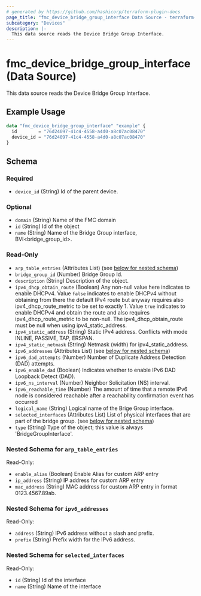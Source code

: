 ```yaml
---
# generated by https://github.com/hashicorp/terraform-plugin-docs
page_title: "fmc_device_bridge_group_interface Data Source - terraform-provider-fmc"
subcategory: "Devices"
description: |-
  This data source reads the Device Bridge Group Interface.
---
```


# fmc_device_bridge_group_interface (Data Source)

This data source reads the Device Bridge Group Interface.

## Example Usage

```terraform
data "fmc_device_bridge_group_interface" "example" {
  id        = "76d24097-41c4-4558-a4d0-a8c07ac08470"
  device_id = "76d24097-41c4-4558-a4d0-a8c07ac08470"
}
```

<!-- schema generated by tfplugindocs -->
## Schema

### Required

- `device_id` (String) Id of the parent device.

### Optional

- `domain` (String) Name of the FMC domain
- `id` (String) Id of the object
- `name` (String) Name of the Bridge Group interface, BVI<bridge_group_id>.

### Read-Only

- `arp_table_entries` (Attributes List) (see [below for nested schema](#nestedatt--arp_table_entries))
- `bridge_group_id` (Number) Bridge Group Id.
- `description` (String) Description of the object.
- `ipv4_dhcp_obtain_route` (Boolean) Any non-null value here indicates to enable DHCPv4. Value `false` indicates to enable DHCPv4 without obtaining from there the default IPv4 route but anyway requires also ipv4_dhcp_route_metric to be set to exactly 1. Value `true` indicates to enable DHCPv4 and obtain the route and also requires ipv4_dhcp_route_metric to be non-null. The ipv4_dhcp_obtain_route must be null when using ipv4_static_address.
- `ipv4_static_address` (String) Static IPv4 address. Conflicts with mode INLINE, PASSIVE, TAP, ERSPAN.
- `ipv4_static_netmask` (String) Netmask (width) for ipv4_static_address.
- `ipv6_addresses` (Attributes List) (see [below for nested schema](#nestedatt--ipv6_addresses))
- `ipv6_dad_attempts` (Number) Number of Duplicate Address Detection (DAD) attempts.
- `ipv6_enable_dad` (Boolean) Indicates whether to enable IPv6 DAD Loopback Detect (DAD).
- `ipv6_ns_interval` (Number) Neighbor Solicitation (NS) interval.
- `ipv6_reachable_time` (Number) The amount of time that a remote IPv6 node is considered reachable after a reachability confirmation event has occurred
- `logical_name` (String) Logical name of the Brige Group interface.
- `selected_interfaces` (Attributes List) List of physical interfaces that are part of the bridge group. (see [below for nested schema](#nestedatt--selected_interfaces))
- `type` (String) Type of the object; this value is always 'BridgeGroupInterface'.

<a id="nestedatt--arp_table_entries"></a>
### Nested Schema for `arp_table_entries`

Read-Only:

- `enable_alias` (Boolean) Enable Alias for custom ARP entry
- `ip_address` (String) IP address for custom ARP entry
- `mac_address` (String) MAC address for custom ARP entry in format 0123.4567.89ab.


<a id="nestedatt--ipv6_addresses"></a>
### Nested Schema for `ipv6_addresses`

Read-Only:

- `address` (String) IPv6 address without a slash and prefix.
- `prefix` (String) Prefix width for the IPv6 address.


<a id="nestedatt--selected_interfaces"></a>
### Nested Schema for `selected_interfaces`

Read-Only:

- `id` (String) Id of the interface
- `name` (String) Name of the interface
